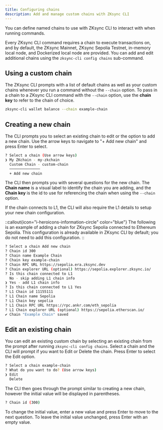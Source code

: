```yaml
---
title: Configuring chains
description: Add and manage custom chains with ZKsync CLI
---
```


You can define named chains to use with ZKsync CLI to interact with when running commands.

Every ZKsync CLI command requires a chain to execute transactions on, and by default, the ZKsync Mainnet,
ZKsync Sepolia Testnet, in-memory local node, and Dockerized local node are provided.
You can add and edit additional chains using the `zksync-cli config chains` sub-command.

## Using a custom chain

The ZKsync CLI prompts with a list of default chains as well as your custom chains whenever you run a command without the `--chain` option.
To pass in a chain to a ZKsync CLI command with the `--chain` option, use the **chain key** to refer to the chain of choice.

```sh
zksync-cli wallet balance --chain example-chain
```

## Creating a new chain

The CLI prompts you to select an existing chain to edit or the option to add a new chain.
Use the arrow keys to navigate to "+ Add new chain" and press Enter to select.

<!-- spell-checker: disable -->

```sh
? Select a chain (Use arrow keys)
❯ My ZKchain - my-zkchain
  Custom Chain - custom-chain
  ──────────────
  + Add new chain
```

<!-- spell-checker: enable -->

The CLI then prompts you with several questions for the new chain.
The **Chain name** is a visual label to identify the chain you are adding,
and the **Chain key** is the id to use for referencing the chain when using the `--chain` option.

If the chain connects to L1, the CLI will also require the L1 details to setup your new chain configuration.

::callout{icon="i-heroicons-information-circle" color="blue"}
The following is an example of adding a chain for ZKsync Sepolia connected to Ethereum Sepolia.
This configuration is already available in ZKsync CLI by default; you do not need to add this configuration.
::

```sh
? Select a chain Add new chain
? Chain id 300
? Chain name Example Chain
? Chain key example-chain
? Chain RPC URL https://sepolia.era.zksync.dev
? Chain explorer URL (optional) https://sepolia.explorer.zksync.io/
? Is this chain connected to L1
  No - skip adding L1 chain info
❯ Yes - add L1 chain info
? Is this chain connected to L1 Yes
? L1 Chain id 11155111
? L1 Chain name Sepolia
? L1 Chain key sepolia
? L1 Chain RPC URL https://rpc.ankr.com/eth_sepolia
? L1 Chain explorer URL (optional) https://sepolia.etherscan.io/
✔ Chain "Example Chain" saved
```

## Edit an existing chain

You can edit an existing custom chain by selecting an existing chain from the prompt after running `zksync-cli config chains`.
Select a chain and the CLI will prompt if you want to Edit or Delete the chain. Press Enter to select the Edit option.

```sh
? Select a chain example-chain
? What do you want to do? (Use arrow keys)
❯ Edit
  Delete
```

The CLI then goes through the prompt similar to creating a new chain, however the initial value will be displayed in parentheses.

```sh
? Chain id (300)
```

To change the initial value, enter a new value and press Enter to move to the next question.
To leave the initial value unchanged, press Enter with an empty value.
